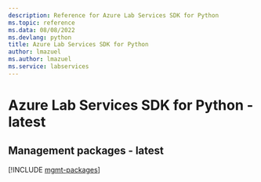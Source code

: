 ```yaml
---
description: Reference for Azure Lab Services SDK for Python
ms.topic: reference
ms.data: 08/08/2022
ms.devlang: python
title: Azure Lab Services SDK for Python
author: lmazuel
ms.author: lmazuel
ms.service: labservices
---
```

# Azure Lab Services SDK for Python - latest

## Management packages - latest
[!INCLUDE [mgmt-packages](lab-services-mgmt-index.md)]
